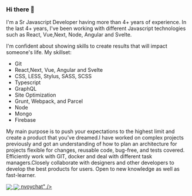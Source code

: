 ### Hi there 👋
I'm a Sr Javascript Developer having more than 4+ years of experience. In the last 4+ years, I've been working with different Javascript technologies such as React, Vue,Next, Node, Angular and Svelte.

I'm confident about showing skills to create results that will impact someone's life. My skillset:

- Git
- React,Next, Vue, Angular and Svelte
- CSS, LESS, Stylus, SASS, SCSS
- Typescript
- GraphQL
- Site Optimization
- Grunt, Webpack, and Parcel
- Node
- Mongo
- Firebase


My main purpose is to push your expectations to the highest limit and create a product that you've dreamed.I have worked on complex projects previously and got an understanding of how to plan an architecture for projects flexible for changes, reusable code, bug-free, and tests covered. Efficiently work with GIT, docker and deal with different task managers.Closely collaborate with designers and other developers to develop the best products for users. Open to new knowledge as well as fast-learner.


<a href="https://github.com/rehmatkarim/">
<img align="center" src="https://github-readme-stats.vercel.app/api/?username=rehmatkarim&show_icons=true&theme=Gradient>" />
</a>
<a href="https://github.com/rehmatkarim/">
  
<img align="center" src="https://github-readme-stats.vercel.app/api/top-langs/?username=rehmatkarim&show_icons=true&theme=Gradient>" />
nvoychat" />
</a>
  


